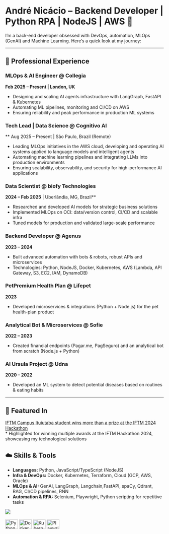 # André Nicácio – Backend Developer | Python RPA | NodeJS | AWS 🎒

I’m a back-end developer obsessed with DevOps, automation, MLOps (GenAI) and Machine Learning. Here’s a quick look at my journey:

---

## 🚀 Professional Experience

### MLOps & AI Engineer @ Collegia

**Feb 2025 – Present | London, UK**

* Designing and scaling AI agents infrastructure with LangGraph, FastAPI & Kubernetes
* Automating ML pipelines, monitoring and CI/CD on AWS
* Ensuring reliability and peak performance in production ML systems

### Tech Lead | Data Science @ Cognitivo AI

** Aug 2025 – Present | São Paulo, Brazil (Remote)

* Leading MLOps initiatives in the AWS cloud, developing and operating AI systems applied to language models and intelligent agents
* Automating machine learning pipelines and integrating LLMs into production environments
* Ensuring scalability, observability, and security for high-performance AI applications
  
### Data Scientist @ biofy Technologies

**2024 – Feb 2025** | Uberlândia, MG, Brazil\*\*

* Researched and developed AI models for strategic business solutions
* Implemented MLOps on OCI: data/version control, CI/CD and scalable infra
* Tuned models for production and validated large-scale performance

### Backend Developer @ Agenus

**2023 –  2024**

* Built advanced automation with bots & robots, robust APIs and microservices
* Technologies: Python, NodeJS, Docker, Kubernetes, AWS (Lambda, API Gateway, S3, EC2, IAM, DynamoDB)

### PetPremium Health Plan @ Lifepet

**2023**

* Developed microservices & integrations (Python + Node.js) for the pet health-plan product

### Analytical Bot & Microservices @ Sofie

**2022 – 2023**

* Created financial endpoints (Pagar.me, PagSeguro) and an analytical bot from scratch (Node.js + Python)

### AI Ursula Project @ Udna

**2020 – 2022**

* Developed an ML system to detect potential diseases based on routines & eating habits

---

## 📢 Featured In
<div> 
  <a href="https://iftm.edu.br/noticias/2024/12/12/discente-do-iftm-campus-ituiutaba-conquistou-mais-que-um-premio-no-hackathon-iftm-2024/" target="_blank">IFTM Campus Ituiutaba student wins more than a prize at the IFTM 2024 Hackathon</a> 
  <br>
  * Highlighted for winning multiple awards at the IFTM Hackathon 2024, showcasing my technological solutions
</div>

## ☁️ Skills & Tools

* **Languages:** Python, JavaScript/TypeScript (NodeJS)
* **Infra & DevOps:** Docker, Kubernetes, Terraform, Cloud (GCP, AWS, Oracle)
* **MLOps & AI:** GenAI, LangGraph, Langchain,FastAPI, spaCy, Qdrant, RAG, CI/CD pipelines, RNN
* **Automation & RPA:** Selenium, Playwright, Python scripting for repetitive tasks


<div> 
  <a href="https://www.linkedin.com/in/andr%C3%A9-nic%C3%A1cio-653b7a171/" target="_blank"><img src="https://img.shields.io/badge/-LinkedIn-%230077B5?style=for-the-badge&logo=linkedin&logoColor=white" target="_blank"></a> 
</div>

<div style="display:inline-block"><br>
  <!-- Languages & Core Tools -->
  <img align="center" alt="Python"     height="30" width="40"
       src="https://cdn.jsdelivr.net/gh/devicons/devicon/icons/python/python-original.svg" />
  <!-- DevOps & Infra -->
  <img align="center" alt="Docker"     height="30" width="40"
       src="https://cdn.jsdelivr.net/gh/devicons/devicon/icons/docker/docker-plain.svg" />
  <img align="center" alt="Kubernetes" height="30" width="40"
       src="https://cdn.jsdelivr.net/gh/devicons/devicon/icons/kubernetes/kubernetes-plain.svg" />
  <!-- Automation & RPA -->
  <img align="center" alt="Playwright" height="30" width="40"
       src="https://cdn.jsdelivr.net/gh/devicons/devicon/icons/playwright/playwright-original.svg" />
</div>



